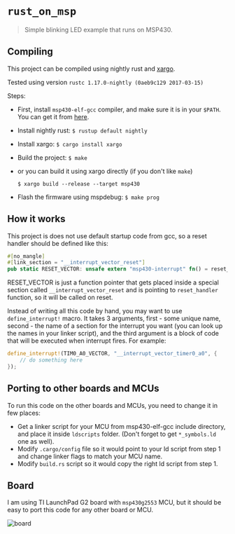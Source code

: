 # `rust_on_msp`

> Simple blinking LED example that runs on MSP430.

## Compiling

This project can be compiled using nightly rust and [xargo](https://github.com/japaric/xargo).

Tested using version `rustc 1.17.0-nightly (0aeb9c129 2017-03-15)`

Steps:
* First, install `msp430-elf-gcc` compiler, and make sure it is in your `$PATH`.
 You can get it from [here](http://software-dl.ti.com/msp430/msp430_public_sw/mcu/msp430/MSPGCC/latest/index_FDS.html). 
* Install nightly rust: `$ rustup default nightly`
* Install xargo: `$ cargo install xargo`
* Build the project: `$ make`
* or you can build it using xargo directly (if you don't like `make`)

  `$ xargo build --release --target msp430`
* Flash the firmware using mspdebug: `$ make prog`

## How it works

This project is does not use default startup code from gcc, so a reset handler should be defined like this:
```rust
#[no_mangle]
#[link_section = "__interrupt_vector_reset"]
pub static RESET_VECTOR: unsafe extern "msp430-interrupt" fn() = reset_handler;
```
RESET_VECTOR is just a function pointer that gets placed inside a special section
called `__interrupt_vector_reset` and is pointing to `reset_handler` function,
so it will be called on reset.

Instead of writing all this code by hand, you may want to use `define_interrupt!`
macro. It takes 3 arguments, first - some unique name, second - the name of a section for the interrupt you want (you can look up the names in your linker
script), and the third argument is a block of code that will be executed when
interrupt fires. For example:
```rust
define_interrupt!(TIM0_A0_VECTOR, "__interrupt_vector_timer0_a0", {
    // do something here
});
```

## Porting to other boards and MCUs

To run this code on the other boards and MCUs, you need to change it in few places:
* Get a linker script for your MCU from msp430-elf-gcc include directory, and place it
  inside `ldscripts` folder. (Don't forget to get `*_symbols.ld` one as well).
* Modify `.cargo/config` file so it would point to your ld script from step 1 and change
  linker flags to match your MCU name.
* Modify `build.rs` script so it would copy the right ld script from step 1.

## Board

I am using TI LaunchPad G2 board with `msp430g2553` MCU, but it should be easy to port this code for any other board or MCU.

![board](https://github.com/pftbest/rust_on_msp/raw/master/board.jpg "TI LaunchPad G2")
